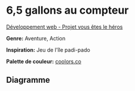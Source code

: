 # 6,5 gallons au compteur
[Développement web - Projet vous êtes le héros](https://smnarnold.com/projets/vous-etes-le-heros/repo-github)

**Genre:** Aventure, Action

**Inspiration:** Jeu de l'île padi-pado

**Palette de couleur:** [coolors.co](https://coolors.co/ccc5b9-76726b-faf9f9-90e0ef-48cae4-5c5242-221b1b)

## Diagramme
